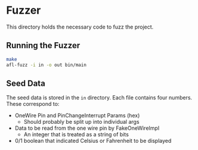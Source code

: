 # Fuzzer

This directory holds the necessary code to fuzz the project.

## Running the Fuzzer

```bash
make
afl-fuzz -i in -o out bin/main
```

## Seed Data

The seed data is stored in the `in` directory.
Each file contains four numbers.
These correspond to:

 - OneWire Pin and PinChangeInterrupt Params (hex)
   - Should probably be split up into individual args
 - Data to be read from the one wire pin by FakeOneWireImpl
   - An integer that is treated as a string of bits
 - 0/1 boolean that indicated Celsius or Fahrenheit to be displayed
